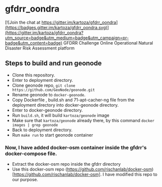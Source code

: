 # gfdrr_oondra

[![Join the chat at https://gitter.im/kartoza/gfdrr_oondra](https://badges.gitter.im/kartoza/gfdrr_oondra.svg)](https://gitter.im/kartoza/gfdrr_oondra?utm_source=badge&utm_medium=badge&utm_campaign=pr-badge&utm_content=badge)
GFDRR Challenge Online Operational Natural Disaster Risk Assessment platform


## Steps to build and run geonode
* Clone this repository. 
* Enter to deployment directory. 
* Clone geonode repo, `git clone https://github.com/GeoNode/geonode.git`
* Rename geonode to `docker-geonode`.
* Copy Dockerfile , build.sh and 71-apt-cacher-ng file from the deployment directory into docker-geonode directory.
* Enter to docker-geonode directory.
* Run `build.sh`, it will build `kartoza/geonode` image
* Make sure that `kartoza/geonode` already there, by this command `docker images | grep geonode`
* Back to deployment directory.
* Run `make run` to start geonode container

### Now, I have added docker-osm container inside the gfdrr's docker-compose file. 
* Extract the docker-osm repo inside the gfdrr directory
* Use this docker-osm repo (https://github.com/rischanlab/docker-osm)[https://github.com/rischanlab/docker-osm]. I have modified this repo to our purpose. 



